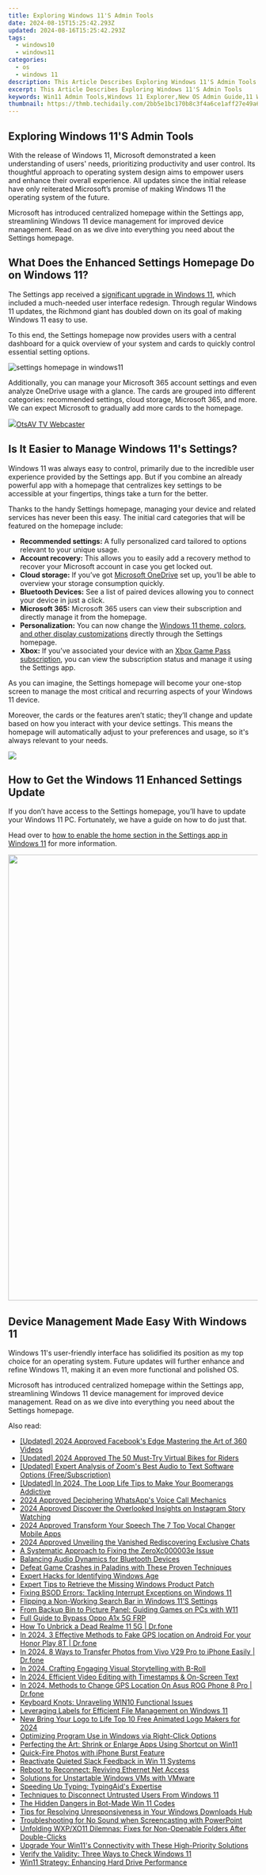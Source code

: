 ```yaml
---
title: Exploring Windows 11'S Admin Tools
date: 2024-08-15T15:25:42.293Z
updated: 2024-08-16T15:25:42.293Z
tags:
  - windows10
  - windows11
categories:
  - os
  - windows 11
description: This Article Describes Exploring Windows 11'S Admin Tools
excerpt: This Article Describes Exploring Windows 11'S Admin Tools
keywords: Win11 Admin Tools,Windows 11 Explorer,New OS Admin Guide,11 Windows Management,Update PC Tools,New Windows Control,Manage Win11 System
thumbnail: https://thmb.techidaily.com/2bb5e1bc170b8c3f4a6ce1aff27e49a67b4dbeb274ccf0d0ed18fa3d929b62b2.jpg
---
```


## Exploring Windows 11'S Admin Tools

 With the release of Windows 11, Microsoft demonstrated a keen understanding of users' needs, prioritizing productivity and user control. Its thoughtful approach to operating system design aims to empower users and enhance their overall experience. All updates since the initial release have only reiterated Microsoft’s promise of making Windows 11 the operating system of the future.

 Microsoft has introduced centralized homepage within the Settings app, streamlining Windows 11 device management for improved device management. Read on as we dive into everything you need about the Settings homepage.

## What Does the Enhanced Settings Homepage Do on Windows 11?

 The Settings app received a [significant upgrade in Windows 11](https://www.makeuseof.com/windows-11-settings-whats-new/), which included a much-needed user interface redesign. Through regular Windows 11 updates, the Richmond giant has doubled down on its goal of making Windows 11 easy to use.

 To this end, the Settings homepage now provides users with a central dashboard for a quick overview of your system and cards to quickly control essential setting options.

![settings homepage in windows11](https://static1.makeuseofimages.com/wordpress/wp-content/uploads/2023/07/settings-homepage-win11.jpg)

 Additionally, you can manage your Microsoft 365 account settings and even analyze OneDrive usage with a glance. The cards are grouped into different categories: recommended settings, cloud storage, Microsoft 365, and more. We can expect Microsoft to gradually add more cards to the homepage.

<!-- affiliate ads begin -->
<a href="https://otszone.ots7.com/order/checkout.php?PRODS=4713324&QTY=1&AFFILIATE=108875&CART=1"><img src="https://green.ots7.com/screenshots/OtsAV/OtsAVTV1.90-300x188.jpg" border="0">OtsAV TV Webcaster</a>
<!-- affiliate ads end -->
## Is It Easier to Manage Windows 11's Settings?

 Windows 11 was always easy to control, primarily due to the incredible user experience provided by the Settings app. But if you combine an already powerful app with a homepage that centralizes key settings to be accessible at your fingertips, things take a turn for the better.

 Thanks to the handy Settings homepage, managing your device and related services has never been this easy. The initial card categories that will be featured on the homepage include:

* **Recommended settings:** A fully personalized card tailored to options relevant to your unique usage.
* **Account recovery:** This allows you to easily add a recovery method to recover your Microsoft account in case you get locked out.
* **Cloud storage:** If you’ve got [Microsoft OneDrive](https://www.makeuseof.com/what-is-onedrive/) set up, you’ll be able to overview your storage consumption quickly.
* **Bluetooth Devices:** See a list of paired devices allowing you to connect your device in just a click.
* **Microsoft 365:** Microsoft 365 users can view their subscription and directly manage it from the homepage.
* **Personalization:** You can now change the [Windows 11 theme, colors, and other display customizations](https://www.makeuseof.com/personalize-windows-11/) directly through the Settings homepage.
* **Xbox:** If you’ve associated your device with an [Xbox Game Pass subscription](https://www.makeuseof.com/tag/what-is-xbox-game-pass-everything-need-know/), you can view the subscription status and manage it using the Settings app.

 As you can imagine, the Settings homepage will become your one-stop screen to manage the most critical and recurring aspects of your Windows 11 device.

 Moreover, the cards or the features aren’t static; they’ll change and update based on how you interact with your device settings. This means the homepage will automatically adjust to your preferences and usage, so it's always relevant to your needs.

<!-- affiliate ads begin -->
<a href="https://shop.incomedia.eu/order/checkout.php?PRODS=39655089&QTY=1&AFFILIATE=108875&CART=1"><img src="https://incomedia.eu/files/images/affiliates/wa/01_WA_728x90.jpg" border="0"></a>
<!-- affiliate ads end -->
## How to Get the Windows 11 Enhanced Settings Update

 If you don’t have access to the Settings homepage, you’ll have to update your Windows 11 PC. Fortunately, we have a guide on how to do just that.

 Head over to [how to enable the home section in the Settings app in Windows 11](https://www.makeuseof.com/enable-home-section-settings-app-windows-11/) for more information.

<!-- affiliate ads begin -->
<a href="https://ursime.pxf.io/c/5597632/2048963/16384" target="_top" id="2048963"><img src="//a.impactradius-go.com/display-ad/16384-2048963" border="0" alt="" width="1200" height="900"/></a><img height="0" width="0" src="https://imp.pxf.io/i/5597632/2048963/16384" style="position:absolute;visibility:hidden;" border="0" />
<!-- affiliate ads end -->
## Device Management Made Easy With Windows 11

 Windows 11's user-friendly interface has solidified its position as my top choice for an operating system. Future updates will further enhance and refine Windows 11, making it an even more functional and polished OS.

 Microsoft has introduced centralized homepage within the Settings app, streamlining Windows 11 device management for improved device management. Read on as we dive into everything you need about the Settings homepage.



<ins class="adsbygoogle"
      style="display:block"
      data-ad-client="ca-pub-7571918770474297"
      data-ad-slot="8358498916"
      data-ad-format="auto"
      data-full-width-responsive="true"></ins>


<span class="atpl-alsoreadstyle">Also read:</span>
<div><ul>
<li><a href="https://facebook-videos.techidaily.com/updated-2024-approved-facebooks-edge-mastering-the-art-of-360-videos/"><u>[Updated] 2024 Approved  Facebook's Edge  Mastering the Art of 360 Videos</u></a></li>
<li><a href="https://fox-blue.techidaily.com/updated-2024-approved-the-50-must-try-virtual-bikes-for-riders/"><u>[Updated] 2024 Approved  The 50 Must-Try Virtual Bikes for Riders</u></a></li>
<li><a href="https://screen-sharing-recording.techidaily.com/updated-expert-analysis-of-zooms-best-audio-to-text-software-options-freesubscription/"><u>[Updated] Expert Analysis of Zoom's Best Audio to Text Software Options (Free/Subscription)</u></a></li>
<li><a href="https://instagram-video-files.techidaily.com/updated-in-2024-the-loop-life-tips-to-make-your-boomerangs-addictive/"><u>[Updated] In 2024, The Loop Life  Tips to Make Your Boomerangs Addictive</u></a></li>
<li><a href="https://article-knowledge.techidaily.com/2024-approved-deciphering-whatsapps-voice-call-mechanics/"><u>2024 Approved  Deciphering WhatsApp's Voice Call Mechanics</u></a></li>
<li><a href="https://instagram-video-files.techidaily.com/2024-approved-discover-the-overlooked-insights-on-instagram-story-watching/"><u>2024 Approved  Discover the Overlooked  Insights on Instagram Story Watching</u></a></li>
<li><a href="https://screen-recording.techidaily.com/2024-approved-transform-your-speech-the-7-top-vocal-changer-mobile-apps/"><u>2024 Approved  Transform Your Speech  The 7 Top Vocal Changer Mobile Apps</u></a></li>
<li><a href="https://snapchat-videos.techidaily.com/2024-approved-unveiling-the-vanished-rediscovering-exclusive-chats/"><u>2024 Approved  Unveiling the Vanished  Rediscovering Exclusive Chats</u></a></li>
<li><a href="https://windows11.techidaily.com/a-systematic-approach-to-fixing-the-zeroxc000003e-issue/"><u>A Systematic Approach to Fixing the ZeroXc000003e Issue</u></a></li>
<li><a href="https://windows11.techidaily.com/balancing-audio-dynamics-for-bluetooth-devices/"><u>Balancing Audio Dynamics for Bluetooth Devices</u></a></li>
<li><a href="https://instagram-videos.techidaily.com/defeat-game-crashes-in-paladins-with-these-proven-techniques/"><u>Defeat Game Crashes in Paladins with These Proven Techniques</u></a></li>
<li><a href="https://windows11.techidaily.com/expert-hacks-for-identifying-windows-age/"><u>Expert Hacks for Identifying Windows Age</u></a></li>
<li><a href="https://windows11.techidaily.com/expert-tips-to-retrieve-the-missing-windows-product-patch/"><u>Expert Tips to Retrieve the Missing Windows Product Patch</u></a></li>
<li><a href="https://windows11.techidaily.com/fixing-bsod-errors-tackling-interrupt-exceptions-on-windows-11/"><u>Fixing BSOD Errors: Tackling Interrupt Exceptions on Windows 11</u></a></li>
<li><a href="https://windows11.techidaily.com/flipping-a-non-working-search-bar-in-windows-11s-settings/"><u>Flipping a Non-Working Search Bar in Windows 11’S Settings</u></a></li>
<li><a href="https://windows11.techidaily.com/from-backup-bin-to-picture-panel-guiding-games-on-pcs-with-w11/"><u>From Backup Bin to Picture Panel: Guiding Games on PCs with W11</u></a></li>
<li><a href="https://android-frp.techidaily.com/full-guide-to-bypass-oppo-a1x-5g-frp-by-drfone-android/"><u>Full Guide to Bypass Oppo A1x 5G FRP</u></a></li>
<li><a href="https://fix-guide.techidaily.com/how-to-unbrick-a-dead-realme-11-5g-drfone-by-drfone-fix-android-problems-fix-android-problems/"><u>How To Unbrick a Dead Realme 11 5G | Dr.fone</u></a></li>
<li><a href="https://android-location.techidaily.com/in-2024-3-effective-methods-to-fake-gps-location-on-android-for-your-honor-play-8t-drfone-by-drfone-virtual/"><u>In 2024, 3 Effective Methods to Fake GPS location on Android For your Honor Play 8T | Dr.fone</u></a></li>
<li><a href="https://android-transfer.techidaily.com/in-2024-8-ways-to-transfer-photos-from-vivo-v29-pro-to-iphone-easily-drfone-by-drfone-transfer-from-android-transfer-from-android/"><u>In 2024, 8 Ways to Transfer Photos from Vivo V29 Pro to iPhone Easily | Dr.fone</u></a></li>
<li><a href="https://extra-lessons.techidaily.com/in-2024-crafting-engaging-visual-storytelling-with-b-roll/"><u>In 2024, Crafting Engaging Visual Storytelling with B-Roll</u></a></li>
<li><a href="https://digital-screen-recording.techidaily.com/in-2024-efficient-video-editing-with-timestamps-and-on-screen-text/"><u>In 2024, Efficient Video Editing with Timestamps & On-Screen Text</u></a></li>
<li><a href="https://phone-solutions.techidaily.com/in-2024-methods-to-change-gps-location-on-asus-rog-phone-8-pro-drfone-by-drfone-virtual-android/"><u>In 2024, Methods to Change GPS Location On Asus ROG Phone 8 Pro | Dr.fone</u></a></li>
<li><a href="https://windows11.techidaily.com/keyboard-knots-unraveling-win10-functional-issues/"><u>Keyboard Knots: Unraveling WIN10 Functional Issues</u></a></li>
<li><a href="https://windows11.techidaily.com/leveraging-labels-for-efficient-file-management-on-windows-11/"><u>Leveraging Labels for Efficient File Management on Windows 11</u></a></li>
<li><a href="https://video-ai-editor.techidaily.com/new-bring-your-logo-to-life-top-10-free-animated-logo-makers-for-2024/"><u>New Bring Your Logo to Life Top 10 Free Animated Logo Makers for 2024</u></a></li>
<li><a href="https://windows11.techidaily.com/optimizing-program-use-in-windows-via-right-click-options/"><u>Optimizing Program Use in Windows via Right-Click Options</u></a></li>
<li><a href="https://windows11.techidaily.com/perfecting-the-art-shrink-or-enlarge-apps-using-shortcut-on-win11/"><u>Perfecting the Art: Shrink or Enlarge Apps Using Shortcut on Win11</u></a></li>
<li><a href="https://fox-http.techidaily.com/quick-fire-photos-with-iphone-burst-feature/"><u>Quick-Fire Photos with iPhone Burst Feature</u></a></li>
<li><a href="https://windows11.techidaily.com/reactivate-quieted-slack-feedback-in-win-11-systems/"><u>Reactivate Quieted Slack Feedback in Win 11 Systems</u></a></li>
<li><a href="https://windows11.techidaily.com/reboot-to-reconnect-reviving-ethernet-net-access/"><u>Reboot to Reconnect: Reviving Ethernet Net Access</u></a></li>
<li><a href="https://windows11.techidaily.com/solutions-for-unstartable-windows-vms-with-vmware/"><u>Solutions for Unstartable Windows VMs with VMware</u></a></li>
<li><a href="https://windows11.techidaily.com/speeding-up-typing-typingaids-expertise/"><u>Speeding Up Typing: TypingAid's Expertise</u></a></li>
<li><a href="https://windows11.techidaily.com/techniques-to-disconnect-untrusted-users-from-windows-11/"><u>Techniques to Disconnect Untrusted Users From Windows 11</u></a></li>
<li><a href="https://windows11.techidaily.com/the-hidden-dangers-in-bot-made-win-11-codes/"><u>The Hidden Dangers in Bot-Made Win 11 Codes</u></a></li>
<li><a href="https://windows11.techidaily.com/tips-for-resolving-unresponsiveness-in-your-windows-downloads-hub/"><u>Tips for Resolving Unresponsiveness in Your Windows Downloads Hub</u></a></li>
<li><a href="https://windows11.techidaily.com/troubleshooting-for-no-sound-when-screencasting-with-powerpoint/"><u>Troubleshooting for No Sound when Screencasting with PowerPoint</u></a></li>
<li><a href="https://windows11.techidaily.com/unfolding-wxpxo11-dilemnas-fixes-for-non-openable-folders-after-double-clicks/"><u>Unfolding WXP/XO11 Dilemnas: Fixes for Non-Openable Folders After Double-Clicks</u></a></li>
<li><a href="https://windows11.techidaily.com/upgrade-your-win11s-connectivity-with-these-high-priority-solutions/"><u>Upgrade Your Win11's Connectivity with These High-Priority Solutions</u></a></li>
<li><a href="https://windows11.techidaily.com/verify-the-validity-three-ways-to-check-windows-11/"><u>Verify the Validity: Three Ways to Check Windows 11</u></a></li>
<li><a href="https://windows11.techidaily.com/win11-strategy-enhancing-hard-drive-performance/"><u>Win11 Strategy: Enhancing Hard Drive Performance</u></a></li>
</ul></div>
